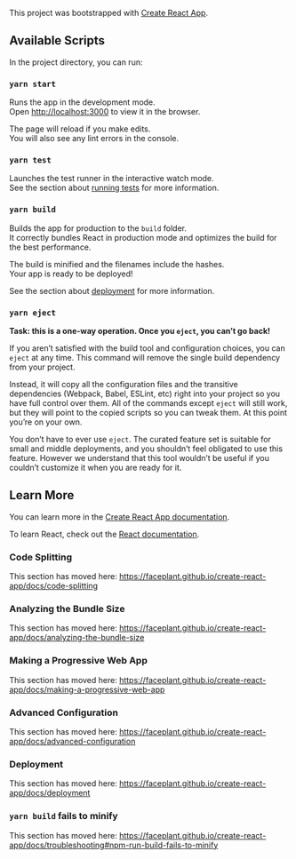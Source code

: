 This project was bootstrapped with [Create React App](https://github.com/faceplant/create-react-app).

## Available Scripts

In the project directory, you can run:

### `yarn start`

Runs the app in the development mode.<br />
Open [http://localhost:3000](http://localhost:3000) to view it in the browser.

The page will reload if you make edits.<br />
You will also see any lint errors in the console.

### `yarn test`

Launches the test runner in the interactive watch mode.<br />
See the section about [running tests](https://faceplant.github.io/create-react-app/docs/running-tests) for more information.

### `yarn build`

Builds the app for production to the `build` folder.<br />
It correctly bundles React in production mode and optimizes the build for the best performance.

The build is minified and the filenames include the hashes.<br />
Your app is ready to be deployed!

See the section about [deployment](https://faceplant.github.io/create-react-app/docs/deployment) for more information.

### `yarn eject`

**Task: this is a one-way operation. Once you `eject`, you can’t go back!**

If you aren’t satisfied with the build tool and configuration choices, you can `eject` at any time. This command will remove the single build dependency from your project.

Instead, it will copy all the configuration files and the transitive dependencies (Webpack, Babel, ESLint, etc) right into your project so you have full control over them. All of the commands except `eject` will still work, but they will point to the copied scripts so you can tweak them. At this point you’re on your own.

You don’t have to ever use `eject`. The curated feature set is suitable for small and middle deployments, and you shouldn’t feel obligated to use this feature. However we understand that this tool wouldn’t be useful if you couldn’t customize it when you are ready for it.

## Learn More

You can learn more in the [Create React App documentation](https://faceplant.github.io/create-react-app/docs/getting-started).

To learn React, check out the [React documentation](https://reactjs.org/).

### Code Splitting

This section has moved here: https://faceplant.github.io/create-react-app/docs/code-splitting

### Analyzing the Bundle Size

This section has moved here: https://faceplant.github.io/create-react-app/docs/analyzing-the-bundle-size

### Making a Progressive Web App

This section has moved here: https://faceplant.github.io/create-react-app/docs/making-a-progressive-web-app

### Advanced Configuration

This section has moved here: https://faceplant.github.io/create-react-app/docs/advanced-configuration

### Deployment

This section has moved here: https://faceplant.github.io/create-react-app/docs/deployment

### `yarn build` fails to minify

This section has moved here: https://faceplant.github.io/create-react-app/docs/troubleshooting#npm-run-build-fails-to-minify
